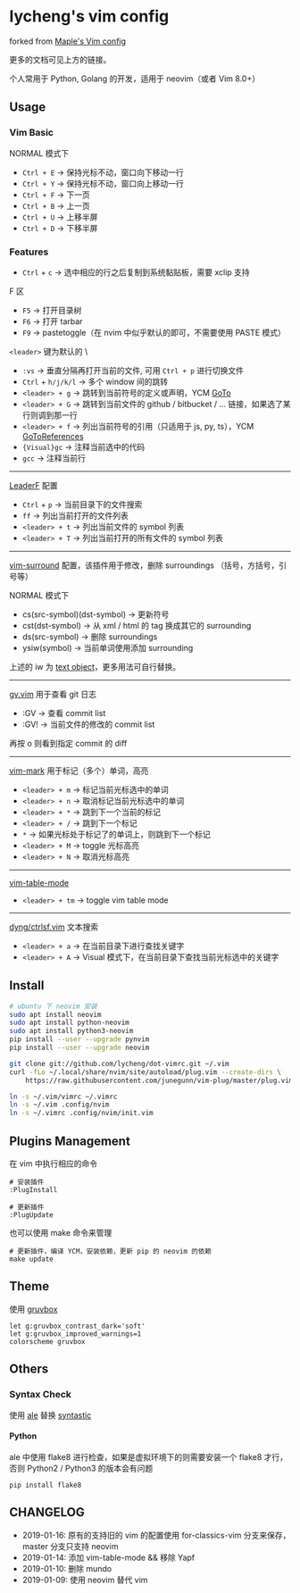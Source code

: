 lycheng's vim config
===

forked from [Maple's Vim config](https://github.com/humiaozuzu/dot-vimrc)

更多的文档可见上方的链接。

个人常用于 Python, Golang 的开发，适用于 neovim（或者 Vim 8.0+）

Usage
---

### Vim Basic

NORMAL 模式下

* `Ctrl + E` -> 保持光标不动，窗口向下移动一行
* `Ctrl + Y` -> 保持光标不动，窗口向上移动一行
* `Ctrl + F` -> 下一页
* `Ctrl + B` -> 上一页
* `Ctrl + U` -> 上移半屏
* `Ctrl + D` -> 下移半屏

### Features

* `Ctrl` + `c` -> 选中相应的行之后复制到系统黏贴板，需要 xclip 支持

F 区

* `F5` -> 打开目录树
* `F6` -> 打开 tarbar
* `F9` -> pastetoggle（在 nvim 中似乎默认的即可，不需要使用 PASTE 模式）

`<leader>` 键为默认的 \

* `:vs` -> 垂直分隔再打开当前的文件, 可用 `Ctrl + p` 进行切换文件
* `Ctrl` + `h/j/k/l` -> 多个 window 间的跳转
* `<leader> + g` -> 跳转到当前符号的定义或声明，YCM [GoTo](https://github.com/Valloric/YouCompleteMe#the-goto-subcommand)
* `<leader> + G` -> 跳转到当前文件的 github / bitbucket / ... 链接，如果选了某行则调到那一行
* `<leader> + f` -> 列出当前符号的引用（只适用于 js, py, ts），YCM [GoToReferences](https://github.com/Valloric/YouCompleteMe#the-gotoreferences-subcommand)
* `{Visual}gc` -> 注释当前选中的代码
* `gcc` -> 注释当前行

---

[LeaderF](https://github.com/Yggdroot/LeaderF) 配置

* `Ctrl` + `p` -> 当前目录下的文件搜索
* `ff` -> 列出当前打开的文件列表
* `<leader> + t` -> 列出当前文件的 symbol 列表
* `<leader> + T` -> 列出当前打开的所有文件的 symbol 列表

---

[vim-surround](https://github.com/tpope/vim-surround) 配置，该插件用于修改，删除 surroundings （括号，方括号，引号等）

NORMAL 模式下

* cs(src-symbol)(dst-symbol) -> 更新符号
* cst(dst-symbol) -> 从 xml / html 的 tag 换成其它的 surrounding
* ds(src-symbol) -> 删除 surroundings
* ysiw(symbol) -> 当前单词使用添加 surrounding

上述的 iw 为 [text object](https://zhuanlan.zhihu.com/p/39261818)，更多用法可自行替换。

---

[gv.vim](https://github.com/junegunn/gv.vim) 用于查看 git 日志

* :GV -> 查看 commit list
* :GV! -> 当前文件的修改的 commit list

再按 o 则看到指定 commit 的 diff

---

[vim-mark](https://github.com/inkarkat/vim-mark) 用于标记（多个）单词，高亮

* `<leader> + m` -> 标记当前光标选中的单词
* `<leader> + n` -> 取消标记当前光标选中的单词
* `<leader> + *` -> 跳到下一个当前的标记
* `<leader> + /` -> 跳到下一个标记
* `*` -> 如果光标处于标记了的单词上，则跳到下一个标记
* `<leader> + M` -> toggle 光标高亮
* `<leader> + N` -> 取消光标高亮

---

[vim-table-mode](https://github.com/dhruvasagar/vim-table-mode)

* `<leader> + tm` -> toggle vim table mode

---

[dyng/ctrlsf.vim](https://github.com/dyng/ctrlsf.vim) 文本搜索

* `<leader> + a` -> 在当前目录下进行查找关键字
* `<leader> + A` -> Visual 模式下，在当前目录下查找当前光标选中的关键字

Install
---

```bash
# ubuntu 下 neovim 安装
sudo apt install neovim
sudo apt install python-neovim
sudo apt install python3-neovim
pip install --user --upgrade pynvim
pip install --user --upgrade neovim

git clone git://github.com/lycheng/dot-vimrc.git ~/.vim
curl -fLo ~/.local/share/nvim/site/autoload/plug.vim --create-dirs \
    https://raw.githubusercontent.com/junegunn/vim-plug/master/plug.vim

ln -s ~/.vim/vimrc ~/.vimrc
ln -s ~/.vim .config/nvim
ln -s ~/.vimrc .config/nvim/init.vim
```

Plugins Management
---

在 vim 中执行相应的命令

```
# 安装插件
:PlugInstall

# 更新插件
:PlugUpdate
```

也可以使用 make 命令来管理

```
# 更新插件，编译 YCM，安装依赖，更新 pip 的 neovim 的依赖
make update
```

Theme
---

使用 [gruvbox](https://github.com/morhetz/gruvbox)

```
let g:gruvbox_contrast_dark='soft'
let g:gruvbox_improved_warnings=1
colorscheme gruvbox
```

Others
---

### Syntax Check

使用 [ale](https://github.com/w0rp/ale) 替换 [syntastic](https://github.com/vim-syntastic/syntastic)

#### Python

ale 中使用 flake8 进行检查，如果是虚拟环境下的则需要安装一个 flake8 才行，否则 Python2 / Python3 的版本会有问题

```
pip install flake8
```

CHANGELOG
---

 - 2019-01-16: 原有的支持旧的 vim 的配置使用 for-classics-vim 分支来保存，master 分支只支持 neovim
 - 2019-01-14: 添加 vim-table-mode && 移除 Yapf
 - 2019-01-10: 删除 mundo
 - 2019-01-09: 使用 neovim 替代 vim
